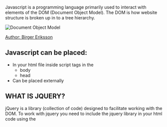 Javascript is a programming language primarily used to interact with elements of the DOM (Document Object Model). The DOM is how website structure is broken up in to a tree hierarchy.

![Document Object Model](https://upload.wikimedia.org/wikipedia/commons/thumb/5/5a/DOM-model.svg/500px-DOM-model.svg.png)

[Author: Birger Eriksson](https://en.wikipedia.org/wiki/Document_Object_Model)

## Javascript can be placed:

* In your html file inside script tags in the
  * body
  * head
* Can be placed externally

## WHAT IS JQUERY?

jQuery is a library (collection of code) designed to facilitate working with the DOM. To work with jquery you need to include the jquery library in your html code using the <script> tag and then write your own javascript/jquery commands inside another script tag.

## 2 WAYS TO USE JQUERY

### Local Version

Using a local version you are going to use a relative link to link your jquery file. The advantage of using a local version is that you have control of what version of jquery your website uses. It also ensures that your website has its own hosted version of jquery on your server.

```HTML
<script src="js/jquery-3.3.1.min.js"></script>
```

Download and place in your js folder

[Right click and save link as to download jQuery](https://code.jquery.com/jquery-3.3.1.min.js)


### Remote Version

You can use a absolute link to link your jquery file to a hosted jquery version. The advantage of remotely linking to jquery is that it allows you to easily upgrade to newer versions of jquery. Your setup is much easier. A disadvantage is if the server where the jquery file is hosted goes down, then your jquery will not work.

```HTML
<script src="https://ajax.googleapis.com/ajax/libs/jquery/3.3.1/jquery.min.js"></script>
```

### Getting Started

The placement of the your jquery version and your own script should be placed in the head or right before the body tag closes.

```HTML

<script src="js/jquery-3.3.1.min.js"></script>

<script type="text/javascript">
    $(document).ready(function(){
          //all js goes in here

        });
</script>
```
### .css();

```javascript
$(".box").css("background-color", "blue");
```
Allows you to change the style of a given element

### .addClass();

```javascript
$("#myId").addClass( "yourClass" );

//multiple classes
$("#myId").addClass( "yourClass anotherClass" );

```
Allows you to append a class to a given element

### .removeClass();

```javascript
$("#myId").removeClass( "yourClass" );

//add and remove at the same time
$("#myId").addClass( "yourClass" ).removeClass( "anotherClass" );

```
Allows you to remove a class from a given element

### .html();

```javascript
$("#replace").html("<p>More information #1</p>");

```

Replaces a given tags html content

### .show() .hide();

```javascript

$("#clickBox").show();

$("#clickBox").hide();

```

### .toggle();

```javascript


$("#toggleBox").toggle(1000);

```
Display or hide the matched elements

### .click();

```javascript
$( "#target" ).click(function() {
  console.log(“hello”);
});
```

### .fadeOut() & .fadeIn()

```javascript
 $("#myDiv").fadeOut(1000);
```
Fades out in 1000 milliseconds.
